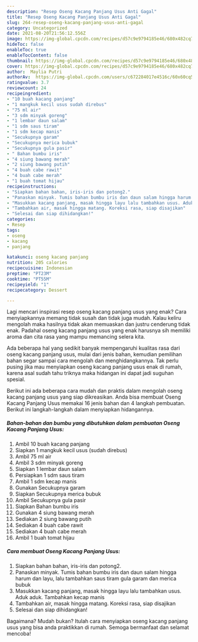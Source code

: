 ```yaml
---
description: "Resep Oseng Kacang Panjang Usus Anti Gagal"
title: "Resep Oseng Kacang Panjang Usus Anti Gagal"
slug: 264-resep-oseng-kacang-panjang-usus-anti-gagal
category: Uncategorized
date: 2021-08-20T21:56:12.556Z
image: https://img-global.cpcdn.com/recipes/d57c9e9794185e46/680x482cq70/oseng-kacang-panjang-usus-foto-resep-utama.jpg
hideToc: false
enableToc: true
enableTocContent: false
thumbnail: https://img-global.cpcdn.com/recipes/d57c9e9794185e46/680x482cq70/oseng-kacang-panjang-usus-foto-resep-utama.jpg
cover: https://img-global.cpcdn.com/recipes/d57c9e9794185e46/680x482cq70/oseng-kacang-panjang-usus-foto-resep-utama.jpg
author:  Maylia Putri
authorAv:  https://img-global.cpcdn.com/users/c672284017e4516c/60x60cq50/avatar.jpg
ratingvalue: 3.7
reviewcount: 24
recipeingredient:
- "10 buah kacang panjang"
- "1 mangkuk kecil usus sudah direbus"
- "75 ml air"
- "3 sdm minyak goreng"
- "1 lembar daun salam"
- "1 sdm saus tiram"
- "1 sdm kecap manis"
- "Secukupnya garam"
- "Secukupnya merica bubuk"
- "Secukupnya gula pasir"
- " Bahan bumbu iris"
- "4 siung bawang merah"
- "2 siung bawang putih"
- "4 buah cabe rawit"
- "4 buah cabe merah"
- "1 buah tomat hijau"
recipeinstructions:
- "Siapkan bahan bahan, iris-iris dan potong2."
- "Panaskan minyak. Tumis bahan bumbu iris dan daun salam hingga harum dan layu, lalu tambahkan saus tiram gula garam dan merica bubuk"
- "Masukkan kacang panjang, masak hingga layu lalu tambahkan usus. Aduk aduk. Tambahkan kecap manis"
- "Tambahkan air, masak hingga matang. Koreksi rasa, siap disajikan"
- "Selesai dan siap dihidangkan!"
categories:
- Resep
tags:
- oseng
- kacang
- panjang

katakunci: oseng kacang panjang 
nutrition: 205 calories
recipecuisine: Indonesian
preptime: "PT23M"
cooktime: "PT55M"
recipeyield: "1"
recipecategory: Dessert

---
```



Lagi mencari inspirasi resep oseng kacang panjang usus yang enak? Cara menyiapkannya memang tidak susah dan tidak juga mudah. Kalau keliru mengolah maka hasilnya tidak akan memuaskan dan justru cenderung tidak enak. Padahal oseng kacang panjang usus yang enak harusnya sih memiliki aroma dan cita rasa yang mampu memancing selera kita.




Ada beberapa hal yang sedikit banyak mempengaruhi kualitas rasa dari oseng kacang panjang usus, mulai dari jenis bahan, kemudian pemilihan bahan segar sampai cara mengolah dan menghidangkannya. Tak perlu pusing jika mau menyiapkan oseng kacang panjang usus enak di rumah, karena asal sudah tahu triknya maka hidangan ini dapat jadi suguhan spesial.


Berikut ini ada beberapa cara mudah dan praktis dalam mengolah oseng kacang panjang usus yang siap dikreasikan. Anda bisa membuat Oseng Kacang Panjang Usus memakai 16 jenis bahan dan 4 langkah pembuatan. Berikut ini langkah-langkah dalam menyiapkan hidangannya.

<!--inarticleads1-->

##### Bahan-bahan dan bumbu yang dibutuhkan dalam pembuatan Oseng Kacang Panjang Usus:

1. Ambil 10 buah kacang panjang
1. Siapkan 1 mangkuk kecil usus (sudah direbus)
1. Ambil 75 ml air
1. Ambil 3 sdm minyak goreng
1. Siapkan 1 lembar daun salam
1. Persiapkan 1 sdm saus tiram
1. Ambil 1 sdm kecap manis
1. Gunakan Secukupnya garam
1. Siapkan Secukupnya merica bubuk
1. Ambil Secukupnya gula pasir
1. Siapkan  Bahan bumbu iris
1. Gunakan 4 siung bawang merah
1. Sediakan 2 siung bawang putih
1. Sediakan 4 buah cabe rawit
1. Sediakan 4 buah cabe merah
1. Ambil 1 buah tomat hijau




<!--inarticleads2-->

##### Cara membuat Oseng Kacang Panjang Usus:

1. Siapkan bahan bahan, iris-iris dan potong2.
1. Panaskan minyak. Tumis bahan bumbu iris dan daun salam hingga harum dan layu, lalu tambahkan saus tiram gula garam dan merica bubuk
1. Masukkan kacang panjang, masak hingga layu lalu tambahkan usus. Aduk aduk. Tambahkan kecap manis
1. Tambahkan air, masak hingga matang. Koreksi rasa, siap disajikan
1. Selesai dan siap dihidangkan!



Bagaimana? Mudah bukan? Itulah cara menyiapkan oseng kacang panjang usus yang bisa anda praktikkan di rumah. Semoga bermanfaat dan selamat mencoba!

